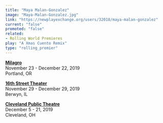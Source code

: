 ```yaml
---
title: "Maya Malan-Gonzalez"
image: "Maya-Malan-Gonzalez.jpg"
link: "https://newplayexchange.org/users/32018/maya-malan-gonzalez"
current: "false"
promoted: "false"
related:
- Rolling World Premieres
play: "A Xmas Cuento Remix"
type: "rolling_premier"
---
```


[**Milagro**](https://milagro.org/event/xmas-cuento/)\
November 23 - December 22, 2019\
Portland, OR

[**16th Street Theater**](https://16thstreettheater.org/season-thirteen-2020/)\
November 29 - December 29, 2019\
Berwyn, IL

[**Cleveland Public Theatre**](https://www.cptonline.org/performances/seasons/2019-2020/a-xmas-cuento-remix/)\
December 5 - 21, 2019\
Cleveland, OH
